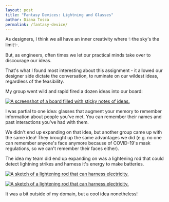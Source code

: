 ```yaml
---
layout: post
title: "Fantasy Devices: Lightning and Glasses"
author: Diana Tosca
permalink: /fantasy-device/
---
```


<p>As designers, I think we all have an inner creativity where ✨the sky's the limit✨.</p>

<p>But, as engineers, often times we let our practical minds take over to discourage our ideas.</p>

<p>That's what I found most interesting about this assignment - it allowed our designer side dictate the conversation, to ruminate on our wildest ideas, regardless of the feasibility.</p>

<p>My group went wild and rapid fired a dozen ideas into our board:</p>

<a href="https://twitter.com/toscadiana/status/1438520107848933378"><img src="https://dtosca.github.io/audiohardware/assets/fantasydevice/ideation.png" alt="A screenshot of a board filled with sticky notes of ideas."></a>
<br>

<p>I was partial to one idea: glasses that augment your memory to remember information about people you've met. You can remember their names and past interactions you've had with them.</p>

<p>We didn't end up expanding on that idea, but another group came up with the same idea! They brought up the same advantages we did (e.g. no one can remember anyone's face anymore because of COVID-19's mask regulations, so we can't remember their faces either).</p>

<p>The idea my team did end up expanding on was a lightening rod that could detect lightning strikes and harness it's energy to make batteries.</p>

<a href="https://twitter.com/toscadiana/status/1438520107848933378"><img src="https://dtosca.github.io/audiohardware/assets/fantasydevice/sketch1.png" alt="A sketch of a lightening rod that can harness electricity."></a>
<br>

<a href="https://twitter.com/toscadiana/status/1438520107848933378"><img src="https://dtosca.github.io/audiohardware/assets/fantasydevice/sketch2.png" alt="A sketch of a lightening rod that can harness electricity."></a>
<br>

<p>It was a bit outside of my domain, but a cool idea nonetheless!</p>